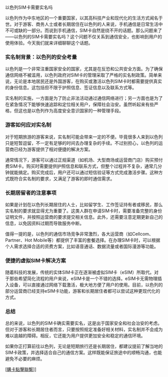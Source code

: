以色列SIM卡需要实名吗  

以色列作为中东地区的一个重要国家，以其高科技产业和现代化的生活方式闻名于世。对于游客、商务人士或者长期居住在以色列的人来说，手机通信是日常生活中不可或缺的一部分。而说到手机通信，SIM卡自然是绕不开的话题。那么问题来了——以色列的SIM卡需要实名吗？这个问题不仅关系到通信安全，也影响到用户的使用体验。今天我们就来详细聊聊这个话题。

### 实名制背景：以色列的安全考量  

以色列是一个非常注重国家安全的国家，尤其是在反恐和公共安全方面。为了确保通信网络不被滥用，以色列政府对SIM卡的管理采取了严格的实名制政策。简单来说，无论是本地居民还是外国游客，在购买或激活以色列SIM卡时都需要提供真实的身份信息。这包括但不限于护照信息、签证信息以及联系方式等。

实名制的实施，一方面是为了防止非法活动通过通信网络进行；另一方面也是为了在紧急情况下能够快速追踪和定位相关用户，保障社会治安。虽然听起来有些严格，但这也是以色列作为高度安全意识国家的一种管理手段。

### 游客如何应对实名制  

对于短期旅游的游客来说，实名制可能会带来一定的不便。毕竟很多人来到以色列只是短暂逗留，不一定有足够的时间去办理复杂的手续。不过别担心，以色列的运营商已经为游客提供了相对便捷的解决方案。

通常情况下，游客可以通过正规渠道（如机场、大型商场或运营商门店）购买预付费SIM卡。购买时需要提供护照信息和联系方式，但整个过程并不复杂，通常几分钟就能搞定。购买完成后，用户还可以通过短信验证等方式完成激活步骤。这种方式既符合实名制的要求，又满足了游客的即时通信需求。

### 长期居留者的注意事项  

如果是计划在以色列长期居住的人士，比如留学生、工作签证持有者或移民，那么实名制的要求就显得尤为重要了。这类人群在申请SIM卡时，需要准备完整的身份证明文件，并按照运营商的要求提交相关信息。此外，还需要注意定期更新自己的信息，以免因资料过期而导致服务中断。

值得一提的是，以色列的通信市场竞争非常激烈，各大运营商（如Cellcom、Partner、Hot Mobile等）都提供了丰富的套餐选择。在办理SIM卡时，可以根据个人需求选择合适的资费方案，比如语音通话、数据流量或者国际漫游等功能。

### 便捷的虚拟SIM卡解决方案  

随着科技的发展，传统的实体SIM卡正在逐渐被虚拟SIM卡（eSIM）所取代。对于那些希望简化流程的用户来说，eSIM卡是一个不错的选择。eSIM卡无需物理插入设备，可以直接通过网络下载激活，极大地方便了用户的使用。目前，以色列的部分运营商已经支持eSIM卡功能，游客和长期居住者都可以尝试这种更现代化的方式。

### 总结  

总的来说，以色列的SIM卡确实需要实名，这是出于国家安全和社会治安的考虑。但对于游客和长期居住者而言，只要按照规定准备好相关材料，实名制并不会成为难以逾越的障碍。相反，它还能为用户提供更加安全和稳定的通信环境。

如果你正打算前往以色列，无论是短期旅行还是长期居住，都建议提前了解当地的SIM卡政策，并选择适合自己的通信方案。这样既能保证旅途中的顺畅沟通，也能避免不必要的麻烦。

[[購卡點擊聯繫](https://t.me/s/esim1088)]]